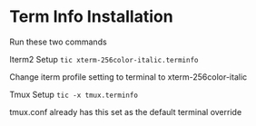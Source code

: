 # Term Info Installation

Run these two commands

Iterm2 Setup
`tic xterm-256color-italic.terminfo`

Change iterm profile setting to terminal to xterm-256color-italic

Tmux Setup
`tic -x tmux.terminfo`

tmux.conf already has this set as the default terminal override
